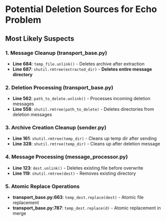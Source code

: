 # Potential Deletion Sources for Echo Problem

## Most Likely Suspects

### 1. Message Cleanup (transport_base.py)
- **Line 684**: `temp_file.unlink()` - Deletes archive after extraction
- **Line 687**: `shutil.rmtree(extracted_dir)` - **Deletes entire message directory**

### 2. Deletion Processing (transport_base.py)
- **Line 562**: `path_to_delete.unlink()` - Processes incoming deletion messages
- **Line 558**: `shutil.rmtree(path_to_delete)` - Deletes directories from deletion messages

### 3. Archive Creation Cleanup (sender.py)
- **Line 161**: `shutil.rmtree(temp_dir)` - Cleans up temp dir after sending
- **Line 328**: `shutil.rmtree(temp_dir)` - Cleans up after deletion message

### 4. Message Processing (message_processor.py)
- **Line 123**: `dest.unlink()` - Deletes existing file before overwrite
- **Line 119**: `shutil.rmtree(dest)` - Removes existing directory

### 5. Atomic Replace Operations
- **transport_base.py:663**: `temp_dest.replace(dest)` - Atomic file replacement
- **transport_base.py:787**: `temp_dest.replace(d)` - Atomic replacement in merge

